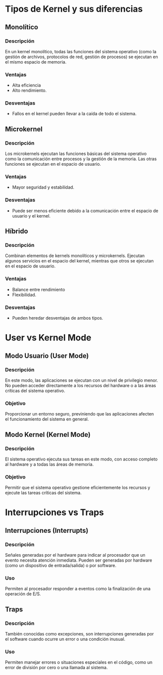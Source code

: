 # Tipos de Kernel y sus diferencias

## Monolítico
### Descripción
En un kernel monolítico, todas las funciones del sistema operativo (como la gestión de archivos, protocolos de red, gestión de procesos) se ejecutan en el mismo espacio de memoria.
### Ventajas
- Alta eficiencia
- Alto rendimiento.
### Desventajas
- Fallos en el kernel pueden llevar a la caída de todo el sistema.

## Microkernel
### Descripción
Los microkernels ejecutan las funciones básicas del sistema operativo como la comunicación entre procesos y la gestión de la memoria. Las otras funciones se ejecutan en el espacio de usuario.
### Ventajas
- Mayor seguridad y estabilidad.
### Desventajas
- Puede ser menos eficiente debido a la comunicación entre el espacio de usuario y el kernel.

## Híbrido
### Descripción
Combinan elementos de kernels monolíticos y microkernels. Ejecutan algunos servicios en el espacio del kernel, mientras que otros se ejecutan en el espacio de usuario.
### Ventajas
- Balance entre rendimiento
- Flexibilidad.
### Desventajas
- Pueden heredar desventajas de ambos tipos.


# User vs Kernel Mode

## Modo Usuario (User Mode)
### Descripción
En este modo, las aplicaciones se ejecutan con un nivel de privilegio menor. No pueden acceder directamente a los recursos del hardware o a las áreas críticas del sistema operativo.
### Objetivo
Proporcionar un entorno seguro, previniendo que las aplicaciones afecten el funcionamiento del sistema en general.

## Modo Kernel (Kernel Mode)
### Descripción
El sistema operativo ejecuta sus tareas en este modo, con acceso completo al hardware y a todas las áreas de memoria.
### Objetivo
Permitir que el sistema operativo gestione eficientemente los recursos y ejecute las tareas críticas del sistema.

# Interrupciones vs Traps

## Interrupciones (Interrupts)
### Descripción
Señales generadas por el hardware para indicar al procesador que un evento necesita atención inmediata. Pueden ser generadas por hardware (como un dispositivo de entrada/salida) o por software.
### Uso
Permiten al procesador responder a eventos como la finalización de una operación de E/S.

## Traps
### Descripción
También conocidas como excepciones, son interrupciones generadas por el software cuando ocurre un error o una condición inusual.
### Uso
Permiten manejar errores o situaciones especiales en el código, como un error de división por cero o una llamada al sistema.
